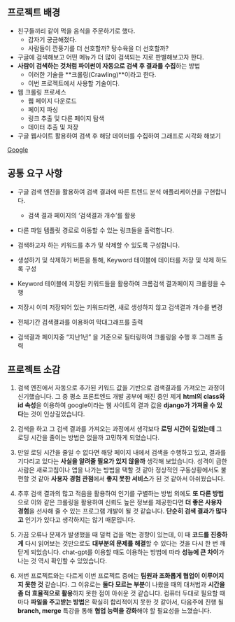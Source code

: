## 프로젝트 배경

- 친구들끼리 같이 먹을 음식을 주문하기로 했다.
    - 갑자기 궁금해졌다.
    - 사람들이 깐풍기를 더 선호할까? 탕수육을 더 선호할까?
- 구글에 검색해보고 어떤 메뉴가 더 많이 검색되는 지로 판별해보고자 한다.
- **사람이 검색하는 것처럼 파이썬이 자동으로 검색 후 결과를 수집**하는 방법
    - 이러한 기술을 **크롤링(Crawling)**이라고 한다.
    - 이번 프로젝트에서 사용할 기술이다.
- 웹 크롤링 프로세스
    - 웹 페이지 다운로드
    - 페이지 파싱
    - 링크 추출 및 다른 페이지 탐색
    - 데이터 추출 및 저장
- 구글 웹사이트 활용하여 검색 후 해당 데이터를 수집하여 그래프로 시각화 해보기

[Google](https://www.google.com/)

## 공통 요구 사항

- 구글 검색 엔진을 활용하여 검색 결과에 따른 트렌드 분석 애플리케이션을 구현합니다.
    - 검색 결과 페이지의 ‘검색결과 개수’를 활용

- 다른 파일 템플릿 경로로 이동할 수 있는 링크들을 출력합니다.

- 검색하고자 하는 키워드를 추가 및 삭제할 수 있도록 구성합니다.

- 생성하기 및 삭제하기 버튼을 통해, Keyword 테이블에 데이터를 저장 및 삭제 하도록 구성

- Keyword 테이블에 저장된 키워드들을 활용하여 크롬검색 결과페이지 크롤링을 수행

- 저장시 이미 저장되어 있는 키워드라면, 새로 생성하지 않고 검색결과 개수를 변경

- 전체기간 검색결과를 이용하여 막대그래프를 출력

- 검색결과 페이지중 “지난1년” 을 기준으로 필터링하여 크롤링을 수행 후 그래프 출력

## 프로젝트 소감

1. 검색 엔진에서 자동으로 추가된 키워드 값을 기반으로 검색결과를 가져오는 과정이 신기했습니다. 그 중 평소 프론트엔드 개발 공부에 매진 중인 제게 **html의 class와 id 속성**을 이용하여 google이라는 웹 사이트의 결과 값을 **django가 가져올 수 있다**는 것이 인상깊었습니다.
   
2. 검색을 하고 그 검색 결과를 가져오는 과정에서 생각보다 **로딩 시간이 길었는데** 그 로딩 시간을 줄이는 방법은 없을까 고민하게 되었습니다.
   
3. 만일 로딩 시간을 줄일 수 없다면 해당 페이지 내에서 검색을 수행하고 있고, 결과를 기다리고 있다는 **사실을 알려줄 필요가 있지 않을까** 생각해 보았습니다. 성격이 급한 사람은 새로고침이나 앱을 나가는 방법을 택할 것 같아 정상적인 구동상황에서도 불편할 것 같아 **사용자 경험 관점**에서 **좋지 못한 서비스**가 된 것 같아서 아쉬웠습니다.

4. 추후 검색 결과의 많고 적음을 활용하여 인기를 구별하는 방법 외에도 **또 다른 방법**으로 이와 같은 크롤링을 활용하여 신뢰도 높은 정보를 제공한다면 **더 좋은 사용자 경험**을 선사해 줄 수 있는 프로그램 개발이 될 것 같습니다. **단순히 검색 결과가 많다고** 인기가 있다고 생각하지는 않기 때문입니다.

5. 가끔 오류나 문제가 발생했을 때 덜컥 겁을 먹는 경향이 있는데, 이 때 **코드를 진중하게** 다시 읽어보는 것만으로도 **대부분의 문제를 해결**할 수 있다는 것을 다시 한 번 깨닫게 되었습니다. chat-gpt를 이용할 때도 이용하는 방법에 따라 **성능에 큰 차이**가 나는 것 역시 확인할 수 있었습니다.

6. 저번 프로젝트와는 다르게 이번 프로젝트 중에는 **팀원과 조화롭게 협업이 이루어지지 못한 것** 같습니다. 그 이유로는 **둘다 모르는 부분**이 나왔을 때의 대처법과 **시간을 좀 더 효율적으로 활용**하지 못한 점이 아쉬운 것 같습니다. 컴퓨터 두대로 필요할 때마다 **파일을 주고받는 방법**은 확실히 합리적이지 못한 것 같아서, 다음주에 진행 될 **branch, merge** 특강을 통해 **협업 능력을 강화**해야 할 필요성을 느꼈습니다.

